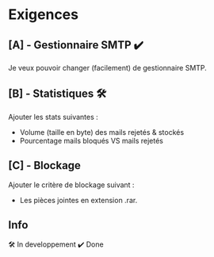 Exigences
====
[A] - Gestionnaire SMTP :heavy_check_mark:
----------
Je veux pouvoir changer (facilement) de gestionnaire SMTP.

[B] - Statistiques 🛠️
----------
Ajouter les stats suivantes :
- Volume (taille en byte) des mails rejetés & stockés
- Pourcentage mails bloqués VS mails rejetés

[C] - Blockage
----------
Ajouter le critère de blockage suivant :

- Les pièces jointes en extension .rar.

Info
----------

🛠️ In developpement 
:heavy_check_mark: Done
